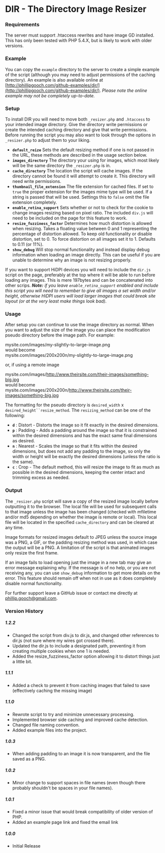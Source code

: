 # DIR - The Directory Image Resizer

### Requirements
The server must support .htaccess rewrites and have image GD installed. This has only been tested with PHP 5.4.X, but is likely to work with older versions.

### Example
You can copy the `example` directory to the server to create a simple example of the script (although you may need to adjust permissions of the caching directory). An example is also available online at [http://phillipgooch.com/github-examples/dir/](http://phillipgooch.com/github-examples/dir/). _Please note the online example may not be completely up-to-date._

### Setup
To install DIR you will need to move both `_resizer.php` and `.htaccess` to your intended image directory. Give the directory write permissions or create the intended caching directory and give that write permissions. Before running the script you may also want to look through the options in `_resizer.php` to adjust them to your liking. 

- **`default_reize`** Sets the default resizing method if one is not passed in the URL, these methods are described in the usage section below. 
- **`images_directory`** The directory your using for images, which most likely will be the same directory the `_resizer.php` is in.
- **`cache_directory`** The location the script will cache images. If the directory cannot be found it will attempt to create it. This directory will need write permissions.
- **`thumbnail_file_extension`** The file extension for cached files. If set to `true` the proper extension for the images mime type will be used. If a string is passed that will be used. Settings this to `false` omit the file extension completely.
- **`enable_retina_support`** Sets whether or not to check for the cookie to change images resizing based on pixel ratio. The included `div.js` will need to be included on the page for this feature to work.
- **`resize_fuzziness_factor`** Determines how much distortion is allowed when resizing. Takes a floating value between 0 and 1 representing the percentage of distortion allowed. To keep old functionality or disable distortion, set to 0. To force distortion on all images set it to 1. Defaults to 0.11 (or 11%).
- **`show_debug`** Will stop normal functionality and instead display debug information when loading an image directly. This can be useful if you are unable to determine why an image is not resizing properly.

If you want to support HiDPI devices you will need to include the `dir.js` script on the page, preferably at the top where it will be able to run before loading any images. This is mere 197bytes and can be concatenated into other scrips. _**Note:** if you leave `enable_retina_support` enabled and include this script you will need to remember to give all images a set width and/or height, otherwise HiDPI users will load larger images that could break site layout (or at the very least make things look bad)._

### Usage
After setup you can continue to use the image directory as normal. When you want to adjust the size of the image you can place the modification pseudo directory before the image path. For example:

mysite.com/images/my-slightly-to-large-image.png  
would become  
mysite.com/images/200x200n/my-slightly-to-large-image.png

or, if using a remote image

mysite.com/images/http://www.theirsite.com/their-images/something-big.jpg  
would become  
mysite.com/images/200x200n/http://www.theirsite.com/their-images/something-big.jpg

The formatting for the pseudo directory is `desired_width` x `desired_height``resize_method`. The `resizing_method` can be one of the following:

- **`d`** : Distort - Distorts the image so it fit exactly in the desired dimensions.
- **`p`** : Padding - Adds a padding around the image so that it is constrained within the desired dimensions and has the exact same final dimensions as desired.
- **`n`** : Nearest - Scales the image so that it fits within the desired dimensions, but does not add any padding to the image, so only the width or height will be exactly the desired dimensions (unless the ratio is the same).
- **`c`** : Crop - The default method, this will resize the image to fit as much as possible in the desired dimensions, keeping the center intact and trimming excess as needed.

### Output
The `_resizer.php` script will save a copy of the resized image locally before outputting it to the browser. The local file will be used for subsequent calls to that image unless the image has been changed (checked with mfiletime and/or md5 depending on whether the image is remote or local). This local file will be located in the specified `cache_directory` and can be cleared at any time.

Image formats for resized images default to JPEG unless the source image was a PNG, a GIF, or the padding resizing method was used, in which case the output will be a PNG. A limitation of the script is that animated images only resize the first frame.

If an image fails to load opening just the image in a new tab may give an error message explaining why. If the message is of no help, or you are not receiving any, you can use `show_debug` information to get more details on the error. This feature should remain off when not in use as it does completely disable normal functionality.

For further support leave a GitHub issue or contact me directly at [phillip.gooch@gmail.com](mailto:phillip.gooch@gmail.com).

### Version History
##### 1.2.2
- Changed the script from div.js to dir.js, and changed other references to dir.js (not sure where my wires got crossed there).
- Updated the dir.js to include a designated path, preventing it from creating multiple cookies when one 1 is needed.
- Added the resize_fuzziness_factor option allowing it to distort things just a little bit. 

##### 1.1.1
- Added a check to prevent it from caching images that failed to save (effectively caching the missing image)

##### 1.1.0
- Rewrote script to try and minimize unnecessary processing. 
- Implemented browser side caching and improved cache detection.
- Changed file naming convention.
- Added example files into the project.

##### 1.0.3
- When adding padding to an image it is now transparent, and the file saved as a PNG.

##### 1.0.2
- Minor change to support spaces in file names (even though there probably shouldn't be spaces in your file names).

##### 1.0.1
- Fixed a minor issue that would break compatibility of older version of PHP.
- Added an example page link and fixed the email link

##### 1.0.0
- Initial Release